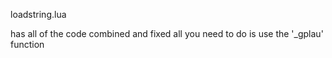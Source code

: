 loadstring.lua

has all of the code combined and fixed all you need to do is use the '_gplau' function

